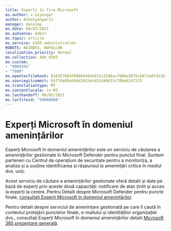 ```yaml
---
title: Experți în fire Microsoft
ms.author: v-aiyengar
author: AshaIyengar21
manager: dansimp
ms.date: 04/03/2021
ms.audience: Admin
ms.topic: article
ms.service: o365-administration
ROBOTS: NOINDEX, NOFOLLOW
localization_priority: Normal
ms.collection: Adm_O365
ms.custom:
- "9004241"
- "7600"
ms.openlocfilehash: 610357684f0086b4de5813c2246acf00be36f5cb873a0fd1162b00fd0e57eb42
ms.sourcegitcommit: b5f7da89a650d2915dc652449623c78be6247175
ms.translationtype: MT
ms.contentlocale: ro-RO
ms.lasthandoff: 08/05/2021
ms.locfileid: "54066088"
---
```

# <a name="microsoft-threat-experts"></a>Experți Microsoft în domeniul amenințărilor

Experți Microsoft în domeniul amenințărilor este un serviciu de căutarea a amenințărilor gestionate în Microsoft Defender pentru punctul final.  Suntem parteneri cu Centrul de operațiuni de securitate pentru a monitoriza, a analiza și a susține identificarea și răspunsul la amenințări critice în mediul dvs. unic.

Acest serviciu de căutare a amenințărilor gestionate oferă detalii și date pe bază de experți prin aceste două capacități: notificare de atac țintit și acces la experți la cerere. Pentru Detalii despre Microsoft Defender pentru puncte finale, [consultați Experți Microsoft în domeniul amenințărilor]( https://docs.microsoft.com/microsoft-365/security/defender-endpoint/microsoft-threat-experts).

Pentru detalii despre serviciul de amenințare gestionată pe care îl caută în contextul protejării punctelor finale, e-mailului și identităților organizației dvs., consultați Experți Microsoft în domeniul amenințărilor detalii [Microsoft 365 prezentare generală](https://docs.microsoft.com/microsoft-365/security/mtp/microsoft-threat-experts?view=o365-worldwide).